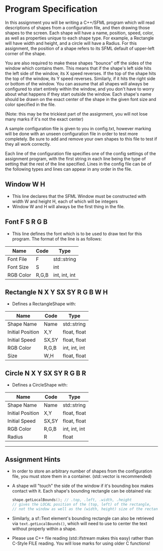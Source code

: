 # Program Specification

In this assignment you will be writing a C++/SFML program which will read descriptions of shapes from a configuration file, and then drawing those shapes to the screen. Each shape will have a name, position, speed, color, as well as properties unique to each shape type. For example, a Rectangle will have width and height, and a circle will have a Radius. For this assignment, the position of a shape refers to its SFML default of upper-left corner of the shape.

You are also required to make these shapes "bounce" off the sides of the window which contains them. This means that if the shape's left side hits the left side of the window, its X speed reverses. If the top of the shape hits the top of the window, its Y speed reverses. Similarly, if it hits the right side or bottom of the window. You can assume that all shapes will always be configured to start entirely within the window, and you don't have to worry about what happens if they start outside the window. Each shape's name should be drawn on the exact center of the shape in the given font size and color specified in the file.

(Note: this may be the trickiest part of the assignment, you will not lose many marks if it's not the exact center)

A sample configuration file is given to you in config.txt, however marking will be done with an unseen configuration file in order to test more completely. Be sure to add and remove your own shapes to this file to test if they all work correctly.

Each line of the configuration file specifies one of the config settings of the assignment program, with the first string in each line being the type of setting that the rest of the line specified. Lines in the config file can be of the following types and lines can appear in any order in the file.

## Window W H

-   This line declares that the SFML Window must be constructed with width W and height H, each of which will be integers
-   Window W and H will always be the first thing in the file.

## Font F S R G B

-   This line defines the font which is to be used to draw text for this program. The format of the line is as follows:

| Name      | Code  | Type          |
| --------- | ----- | ------------- |
| Font File | F     | std::string   |
| Font Size | S     | int           |
| RGB Color | R,G,B | int, int, int |

## Rectangle N X Y SX SY R G B W H

-   Defines a RectangleShape with:

| Name             | Code  | Type          |
| ---------------- | ----- | ------------- |
| Shape Name       | Name  | std::string   |
| Initial Position | X,Y   | float, float  |
| Initial Speed    | SX,SY | float, float  |
| RGB Color        | R,G,B | int, int, int |
| Size             | W,H   | float, float  |

## Circle N X Y SX SY R G B R

-   Defines a CircleShape with:

| Name             | Code  | Type          |
| ---------------- | ----- | ------------- |
| Shape Name       | Name  | std::string   |
| Initial Position | X,Y   | float, float  |
| Initial Speed    | SX,SY | float, float  |
| RGB Color        | R,G,B | int, int, int |
| Radius           | R     | float         |

---

## Assignment Hints

-   In order to store an arbitrary number of shapes from the configuration file, you must store them in a container. (std::vector is recommended)
-   A shape will "touch" the side of the window if it's bounding box makes contact with it. Each shape's bounding rectangle can be obtained via:

    ```cpp
    shape.getLocalBounds(); // .top, .left, .width, .height
    // gives the LOCAL position of the (top, left) of the rectangle, 
    // not the window as well as the (width, height) size of the rectangle
    ```

-   Similarly, a sf::Text element's bounding rectangle can also be retrieved via `text.getLocalBounds()`, which will need to use to center the text without properly within a shape.
-   Please use C++ file reading (std::ifstream makes this easy) rather than C-Style FILE reading. You will lose marks for using older C functions!
